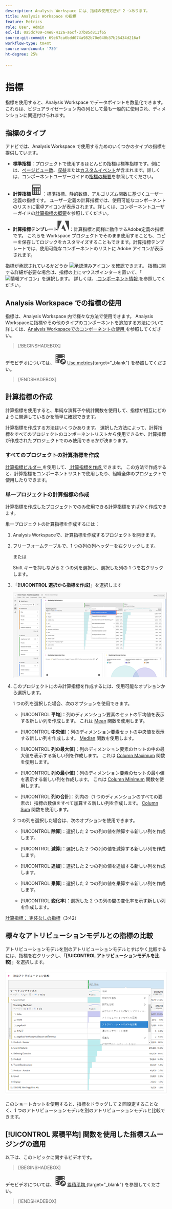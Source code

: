 ```yaml
---
description: Analysis Workspace には、指標の使用方法が 2 つあります。
title: Analysis Workspace の指標
feature: Metrics
role: User, Admin
exl-id: 0a5dc709-c4e8-412a-a6cf-37b85d811f65
source-git-commit: 69e67ca6bdd074a982b70e040b37b26434d216af
workflow-type: tm+mt
source-wordcount: '739'
ht-degree: 25%

---
```


# 指標

指標を使用すると、Analysis Workspace でデータポイントを数量化できます。これらは、ビジュアライゼーション内の列として最も一般的に使用され、ディメンションに関連付けられます。

## 指標のタイプ

アドビでは、Analysis Workspace で使用するためのいくつかのタイプの指標を提供しています。

* **標準指標**：プロジェクトで使用するほとんどの指標は標準指標です。例には、[ページビュー数](/help/components/metrics/page-views.md)、[収益](/help/components/metrics/revenue.md)または[カスタムイベント](/help/components/metrics/custom-events.md)が含まれます。詳しくは、コンポーネントユーザーガイドの[指標の概要](/help/components/metrics/overview.md)を参照してください。

* **計算指標**![ 計算ツール ](/help/assets/icons/Calculator.svg)：標準指標、静的数値、アルゴリズム関数に基づくユーザー定義の指標です。 ユーザー定義の計算指標では、使用可能なコンポーネントのリストに電卓アイコンが表示されます。詳しくは、コンポーネントユーザーガイドの[計算指標の概要](/help/components/c-calcmetrics/cm-overview.md)を参照してください。

* **計算指標テンプレート**![AdobeLogoSmall](/help/assets/icons/AdobeLogoSmall.svg)：計算指標と同様に動作するAdobe定義の指標です。 これらを Workspace プロジェクトでそのまま使用することも、コピーを保存してロジックをカスタマイズすることもできます。計算指標テンプレートでは、使用可能なコンポーネントのリストに Adobe アイコンが表示されます。

指標が承認されているかどうか ![ 承認済みアイコン ](https://spectrum.adobe.com/static/icons/ui_18/CheckmarkSize100.svg) を確認できます。 指標に関する詳細が必要な場合は、指標の上にマウスポインターを置いて、「![ 情報アイコン ](https://spectrum.adobe.com/static/icons/workflow_18/Smock_InfoOutline_18_N.svg)」を選択します。 詳しくは、[ コンポーネント情報 ](use-components-in-workspace.md#component-info) を参照してください。


## Analysis Workspace での指標の使用

指標は、Analysis Workspace 内で様々な方法で使用できます。 Analysis Workspaceに指標やその他のタイプのコンポーネントを追加する方法について詳しくは、[Analysis Workspaceでのコンポーネントの使用 ](/help/analyze/analysis-workspace/components/use-components-in-workspace.md) を参照してください。


>[!BEGINSHADEBOX]

デモビデオについては、![VideoCheckedOut](/help/assets/icons/VideoCheckedOut.svg) [Use metrics](https://video.tv.adobe.com/v/328566?quality=12&learn=on&captions=jpn){target="_blank"} を参照してください。

>[!ENDSHADEBOX]

## 計算指標の作成

計算指標を使用すると、単純な演算子や統計関数を使用して、指標が相互にどのように関連しているかを簡単に確認できます。


計算指標を作成する方法はいくつかあります。 選択した方法によって、計算指標をすべてのプロジェクトのコンポーネントリストから使用できるか、計算指標が作成されたプロジェクトでのみ使用できるかが決まります。

### すべてのプロジェクトの計算指標を作成

[ 計算指標ビルダー ](/help/components/c-calcmetrics/c-workflow/cm-workflow/c-build-metrics/cm-build-metrics.md) を使用して、[ 計算指標を作成 ](/help/components/c-calcmetrics/c-workflow/cm-workflow/cm-workflow.md) できます。 この方法で作成すると、計算指標をコンポーネントリストで使用したり、組織全体のプロジェクトで使用したりできます。


### 単一プロジェクトの計算指標の作成

計算指標を作成したプロジェクトでのみ使用できる計算指標をすばやく作成できます。

単一プロジェクトの計算指標を作成するには：

1. Analysis Workspaceで、計算指標を作成するプロジェクトを開きます。

1. フリーフォームテーブルで、1 つの列の列ヘッダーを右クリックします。

   または

   Shift キーを押しながら 2 つの列を選択し、選択した列の 1 つを右クリックします。

1. 「**[!UICONTROL 選択から指標を作成]**」を選択します

   ![ 選択範囲から作成を強調表示したWorkspace パネル ](assets/create-metric-from-selection.png)

1. このプロジェクトにのみ計算指標を作成するには、使用可能なオプションから選択します。

   1 つの列を選択した場合、次のオプションを使用できます。

   * [!UICONTROL **平均**]：列のディメンション要素のセットの平均値を表示する新しい列を作成します。 これは [Mean](/help/components/c-calcmetrics/cm-reference/cm-functions.md#mean) 関数を使用します。

   * [!UICONTROL **中央値**]：列のディメンション要素セットの中央値を表示する新しい列を作成します。 [Median](/help/components/c-calcmetrics/cm-reference/cm-functions.md#median) 関数を使用します。

   * [!UICONTROL **列の最大値**]：列のディメンション要素のセットの中の最大値を表示する新しい列を作成します。 これは [Column Maximum](/help/components/c-calcmetrics/cm-reference/cm-functions.md#column-maximum) 関数を使用します。

   * [!UICONTROL **列の最小値**]：列のディメンション要素のセットの最小値を表示する新しい列を作成します。 これは [Column Minimum](/help/components/c-calcmetrics/cm-reference/cm-functions.md#column-minimum) 関数を使用します。

   * [!UICONTROL **列の合計**]：列内の（1 つのディメンションのすべての要素の）指標の数値をすべて加算する新しい列を作成します。 [Column Sum](/help/components/c-calcmetrics/cm-reference/cm-functions.md#column-sum) 関数を使用します。

   2 つの列を選択した場合は、次のオプションを使用できます。

   * [!UICONTROL **除算**]：選択した 2 つの列の値を除算する新しい列を作成します。

   * [!UICONTROL **減算**]：選択した 2 つの列の値を減算する新しい列を作成します。

   * [!UICONTROL **追加**]：選択した 2 つの列の値を追加する新しい列を作成します。

   * [!UICONTROL **乗算**]：選択した 2 つの列の値を乗算する新しい列を作成します。

   * [!UICONTROL **変化率**]：選択した 2 つの列の間の変化率を示す新しい列を作成します。

[計算指標： 実装なしの指標](https://experienceleague.adobe.com/docs/analytics-learn/tutorials/components/calculated-metrics/calculated-metrics-implementationless-metrics.html?lang=ja)（3:42）


## 様々なアトリビューションモデルとの指標の比較

アトリビューションモデルを別のアトリビューションモデルとすばやく比較するには、指標を右クリックし、「**[!UICONTROL アトリビューションモデルを比較]**」を選択します。

![アトリビューションの比較](assets/compare-attribution.png)

このショートカットを使用すると、指標をドラッグして 2 回設定することなく、1 つのアトリビューションモデルを別のアトリビューションモデルと比較できます。

## [!UICONTROL 累積平均] 関数を使用した指標スムージングの適用

以下は、このトピックに関するビデオです。


>[!BEGINSHADEBOX]

デモビデオについては、![VideoCheckedOut](/help/assets/icons/VideoCheckedOut.svg) [ 累積平均 ](https://video.tv.adobe.com/v/35215?quality=12&learn=on&captions=jpn){target="_blank"} を参照してください。

>[!ENDSHADEBOX]

